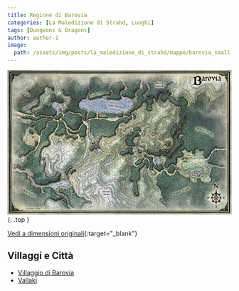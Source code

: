 ```yaml
---
title: Regione di Barovia
categories: [La Maledizione di Strahd, Luoghi]
tags: [Dungeons & Dragons]
author: author-1
image:
  path: /assets/img/posts/la_maledizione_di_strahd/mappe/barovia_small.jpg
---
```


![Desktop View](/assets/img/posts/la_maledizione_di_strahd/mappe/barovia_small.jpg){: .top }


[Vedi a dimensioni originali](/assets/img/posts/la_maledizione_di_strahd/mappe/barovia.jpg){:target="_blank"}

## Villaggi e Città
- [Villaggio di Barovia](/posts/Villaggio_barovia)
- [Vallaki](/posts/Vallaki)